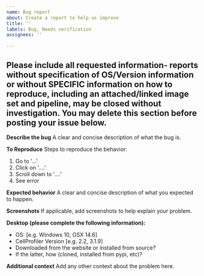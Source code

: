 ```yaml
---
name: Bug report
about: Create a report to help us improve
title: ''
labels: Bug, Needs verification
assignees: ''

---
```


Please include all requested information- reports without specification of OS/Version information or without SPECIFIC information on how to reproduce, including an attached/linked image set and pipeline, may be closed without investigation. You may delete this section before posting your issue below.
---

**Describe the bug**
A clear and concise description of what the bug is.

**To Reproduce**
Steps to reproduce the behavior:
1. Go to '...'
2. Click on '....'
3. Scroll down to '....'
4. See error

**Expected behavior**
A clear and concise description of what you expected to happen.

**Screenshots**
If applicable, add screenshots to help explain your problem.

**Desktop (please complete the following information):**
 - OS: [e.g. Windows 10, OSX 14.6]
 - CellProfiler Version [e.g. 2.2, 3.1.9]
 - Downloaded from the website or installed from source?
 - If the latter, how (cloned, installed from pypi, etc)?

**Additional context**
Add any other context about the problem here.
